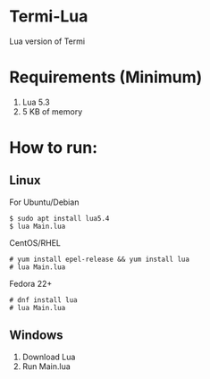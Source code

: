 # Termi-Lua
Lua version of Termi

# Requirements (Minimum)

1. Lua 5.3
2. 5 KB of memory

# How to run:

## Linux

For Ubuntu/Debian
```
$ sudo apt install lua5.4
$ lua Main.lua
```

CentOS/RHEL
```
# yum install epel-release && yum install lua
# lua Main.lua
```

Fedora 22+

```
# dnf install lua
# lua Main.lua
```

## Windows

1. Download Lua
2. Run Main.lua
